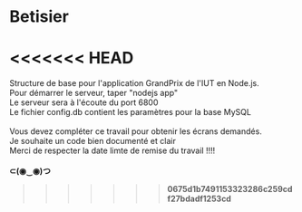 # Betisier
<<<<<<< HEAD
=======
Structure de base pour l'application GrandPrix de l'IUT en Node.js. <br />
Pour démarrer le serveur, taper "nodejs app" <br />
Le serveur sera à l'écoute du port 6800 <br />
Le fichier config.db contient les paramètres pour la base MySQL <br /> </br>
Vous devez compléter ce travail pour obtenir les écrans demandés.  <br />
Je souhaite un code bien documenté et clair<br />
Merci de respecter la date limte de remise du travail !!!! <br /> <br />
<b> ⊂(◉‿◉)つ <b> <br />
>>>>>>> 0675d1b7491153323286c259cdf27bdadf1253cd

